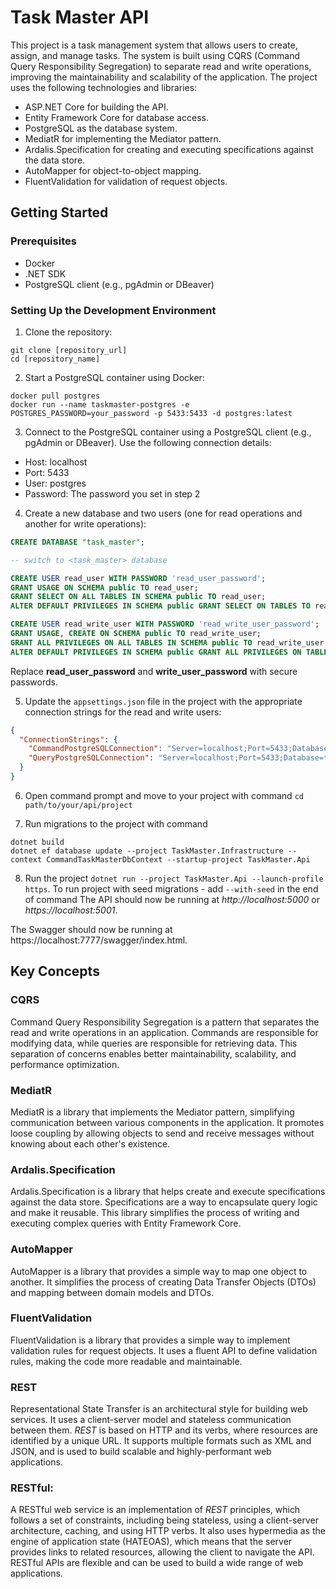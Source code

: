 # Task Master API

This project is a task management system that allows users to create, assign, and manage tasks. The system is built using CQRS (Command Query Responsibility Segregation) to separate read and write operations, improving the maintainability and scalability of the application. The project uses the following technologies and libraries:

* ASP.NET Core for building the API.
* Entity Framework Core for database access.
* PostgreSQL as the database system.
* MediatR for implementing the Mediator pattern.
* Ardalis.Specification for creating and executing specifications against the data store.
* AutoMapper for object-to-object mapping.
* FluentValidation for validation of request objects.

## Getting Started

### Prerequisites
* Docker
* .NET SDK
* PostgreSQL client (e.g., pgAdmin or DBeaver)

### Setting Up the Development Environment
1) Clone the repository:
```
git clone [repository_url]
cd [repository_name]
```

2) Start a PostgreSQL container using Docker:
```
docker pull postgres
docker run --name taskmaster-postgres -e POSTGRES_PASSWORD=your_password -p 5433:5433 -d postgres:latest
```

3) Connect to the PostgreSQL container using a PostgreSQL client (e.g., pgAdmin or DBeaver). Use the following connection details:
* Host: localhost
* Port: 5433
* User: postgres
* Password: The password you set in step 2

4) Create a new database and two users (one for read operations and another for write operations):

```sql
CREATE DATABASE "task_master";

-- switch to <task_master> database

CREATE USER read_user WITH PASSWORD 'read_user_password';
GRANT USAGE ON SCHEMA public TO read_user;
GRANT SELECT ON ALL TABLES IN SCHEMA public TO read_user;
ALTER DEFAULT PRIVILEGES IN SCHEMA public GRANT SELECT ON TABLES TO read_user;

CREATE USER read_write_user WITH PASSWORD 'read_write_user_password';
GRANT USAGE, CREATE ON SCHEMA public TO read_write_user;
GRANT ALL PRIVILEGES ON ALL TABLES IN SCHEMA public TO read_write_user;
ALTER DEFAULT PRIVILEGES IN SCHEMA public GRANT ALL PRIVILEGES ON TABLES TO read_write_user;
```
Replace **read_user_password** and **write_user_password** with secure passwords.

5) Update the `appsettings.json` file in the project with the appropriate connection strings for the read and write users:
```json
{
  "ConnectionStrings": {
    "CommandPostgreSQLConnection": "Server=localhost;Port=5433;Database=task_master;User Id=read_write_user;Password=read_write_user_password;",
    "QueryPostgreSQLConnection": "Server=localhost;Port=5433;Database=task_master;User Id=read_user;Password=read_user_password;"
  }
}
```
6) Open command prompt and move to your project with command `cd path/to/your/api/project`

7) Run migrations to the project with command 
```
dotnet build
dotnet ef database update --project TaskMaster.Infrastructure --context CommandTaskMasterDbContext --startup-project TaskMaster.Api
```

8) Run the project `dotnet run --project TaskMaster.Api --launch-profile https`. To run project with seed migrations - add `--with-seed` in the end of command
The API should now be running at *http://localhost:5000* or *https://localhost:5001*.

The Swagger should now be running at https://localhost:7777/swagger/index.html.


## Key Concepts
### CQRS 
Command Query Responsibility Segregation is a pattern that separates the read and write operations in an application. Commands are responsible for modifying data, while queries are responsible for retrieving data. This separation of concerns enables better maintainability, scalability, and performance optimization.

### MediatR
MediatR is a library that implements the Mediator pattern, simplifying communication between various components in the application. It promotes loose coupling by allowing objects to send and receive messages without knowing about each other's existence.

### Ardalis.Specification
Ardalis.Specification is a library that helps create and execute specifications against the data store. Specifications are a way to encapsulate query logic and make it reusable. This library simplifies the process of writing and executing complex queries with Entity Framework Core.

### AutoMapper
AutoMapper is a library that provides a simple way to map one object to another. It simplifies the process of creating Data Transfer Objects (DTOs) and mapping between domain models and DTOs.

### FluentValidation
FluentValidation is a library that provides a simple way to implement validation rules for request objects. It uses a fluent API to define validation rules, making the code more readable and maintainable.

### REST
Representational State Transfer is an architectural style for building web services. It uses a client-server model and stateless communication between them. *REST* is based on HTTP and its verbs, where resources are identified by a unique URL. It supports multiple formats such as XML and JSON, and is used to build scalable and highly-performant web applications.

### RESTful: 
A RESTful web service is an implementation of *REST* principles, which follows a set of constraints, including being stateless, using a client-server architecture, caching, and using HTTP verbs. It also uses hypermedia as the engine of application state (HATEOAS), which means that the server provides links to related resources, allowing the client to navigate the API. RESTful APIs are flexible and can be used to build a wide range of web applications.
